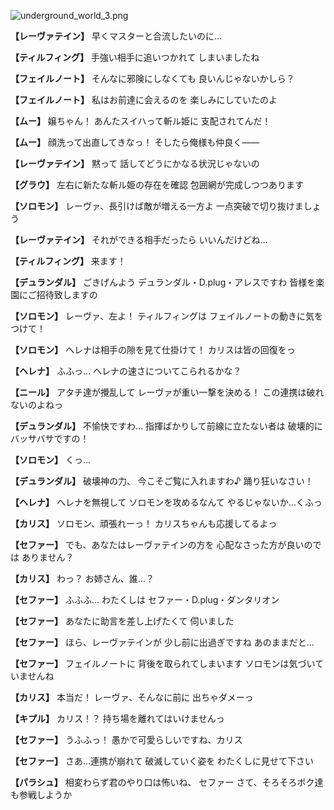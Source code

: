 
![underground_world_3.png](../images/backgrounds/underground_world_3.png)

**【レーヴァテイン】**
早くマスターと合流したいのに…

**【ティルフィング】**
手強い相手に追いつかれて
しまいましたね

**【フェイルノート】**
そんなに邪険にしなくても
良いんじゃないかしら？

**【フェイルノート】**
私はお前達に会えるのを
楽しみにしていたのよ

**【ムー】**
嬢ちゃん！
あんたスイハって斬ル姫に
支配されてんだ！

**【ムー】**
顔洗って出直してきなっ！
そしたら俺様も仲良く――

**【レーヴァテイン】**
黙って
話してどうにかなる状況じゃないの

**【グラウ】**
左右に新たな斬ル姫の存在を確認
包囲網が完成しつつあります

**【ソロモン】**
レーヴァ、長引けば敵が増える一方よ
一点突破で切り抜けましょう

**【レーヴァテイン】**
それができる相手だったら
いいんだけどね…

**【ティルフィング】**
来ます！

**【デュランダル】**
ごきげんよう
デュランダル・D.plug・アレスですわ
皆様を楽園にご招待致しますの

**【ソロモン】**
レーヴァ、左よ！
ティルフィングは
フェイルノートの動きに気をつけて！

**【ソロモン】**
ヘレナは相手の隙を見て仕掛けて！
カリスは皆の回復をっ

**【ヘレナ】**
ふふっ…
ヘレナの速さについてこられるかな？

**【ニール】**
アタチ達が攪乱して
レーヴァが重い一撃を決める！
この連携は破れないのよねっ

**【デュランダル】**
不愉快ですわ…
指揮ばかりして前線に立たない者は
破壊的にバッサバサですの！

**【ソロモン】**
くっ…

**【デュランダル】**
破壊神の力、
今こそご覧に入れますわ♪
踊り狂いなさい！

**【ヘレナ】**
ヘレナを無視して
ソロモンを攻めるなんて
やるじゃないか…くふっ

**【カリス】**
ソロモン、頑張れーっ！
カリスちゃんも応援してるよっ

**【セファー】**
でも、あなたはレーヴァテインの方を
心配なさった方が良いのでは
ありません？

**【カリス】**
わっ？
お姉さん、誰…？

**【セファー】**
ふふふ…
わたくしは
セファー・D.plug・ダンタリオン

**【セファー】**
あなたに助言を差し上げたくて
伺いました

**【セファー】**
ほら、レーヴァテインが
少し前に出過ぎですね
あのままだと…

**【セファー】**
フェイルノートに
背後を取られてしまいます
ソロモンは気づいていませんね

**【カリス】**
本当だ！
レーヴァ、そんなに前に
出ちゃダメーっ

**【キプル】**
カリス！？
持ち場を離れてはいけませんっ

**【セファー】**
うふふっ！
愚かで可愛らしいですね、カリス

**【セファー】**
さあ…連携が崩れて
破滅していく姿を
わたくしに見せて下さい

**【パラシュ】**
相変わらず君のやり口は怖いね、
セファー
さて、そろそろボク達も参戦しようか